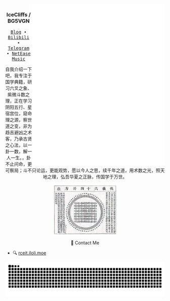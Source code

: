 <div align="right">
  <img align='right' src='https://github.com/icecliffs/icecliffs/blob/master/metrics.classic.svg' width='420px'>
  <img align='right' src='https://github.com/icecliffs/icecliffs/blob/master/metrics.rss.classic.svg' width='420px'>
</div>
<div align="left">
  <h3 align="center"> IceCliffs / BG5VGN</h3>
  <p align="center">
    <samp>
      <a href="https://iloli.moe/">Blog</a> ∙
      <a href="https://space.bilibili.com/28645589">Bilibili</a> ∙
      <a href="https://t.me/icecliffs">Telegram</a> ∙
      <a href="https://music.163.com/#/artist?id=51382584">NetEase Music</a>
    </samp>
  </p>
  <p align="center">
    自我介绍一下吧，我专注于国学典籍，研习六爻之象、紫微斗数之理，正在学习阴阳五行、星宿宫位，窥命理之源，察世道之变，非为趋吉避凶之术客，乃承古贤之心法，以一卦一数，解一人一生。，卦不止问命，更可察局；斗不只论运，更能观势，愿以今人之思，续千年之道，用术数之光，照天地之理，弘吾华夏之正脉，传国学于万世。
  </p>
  <div align="center">
  <img align="center" src="https://github.com/icecliffs/icecliffs/blob/master/assets/db328d25f86849a494814e2edbc59cae.jpeg" width='200px'>
  </div>  

  <p align="center">
  📧 Contact Me
  </p>
  
  - 🔍 [rceit.iloli.moe](https://rceit.iloli.moe)
  
  <picture>
    <source
      media="(prefers-color-scheme: dark)"
      srcset="https://raw.githubusercontent.com/icecliffs/icecliffs/output/github-contribution-grid-snake.svg"
    />
    <source
      media="(prefers-color-scheme: light)"
      srcset="https://raw.githubusercontent.com/icecliffs/icecliffs/output/github-contribution-grid-snake.svg"
    />
    <img
      alt="GitHub contribution grid snake animation"
      src="https://raw.githubusercontent.com/icecliffs/icecliffs/output/github-contribution-grid-snake.svg"
    />
  </picture>
</div>
